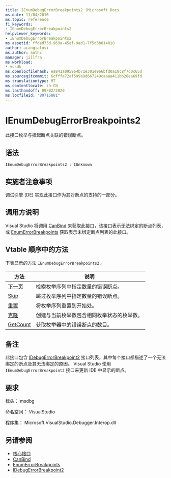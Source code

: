 ```yaml
---
title: IEnumDebugErrorBreakpoints2 |Microsoft Docs
ms.date: 11/04/2016
ms.topic: reference
f1_keywords:
- IEnumDebugErrorBreakpoints2
helpviewer_keywords:
- IEnumDebugErrorBreakpoints2
ms.assetid: ffdad73d-969a-45ef-9ad1-7f5d3b814018
author: acangialosi
ms.author: anthc
manager: jillfra
ms.workload:
- vssdk
ms.openlocfilehash: ea841a095964b71e301e966bfd0a10c8f7c0c65d
ms.sourcegitcommit: 6cfffa72af599a9d667249caaaa411bb28ea69fd
ms.translationtype: MT
ms.contentlocale: zh-CN
ms.lasthandoff: 09/02/2020
ms.locfileid: "80716881"
---
```

# <a name="ienumdebugerrorbreakpoints2"></a>IEnumDebugErrorBreakpoints2
此接口枚举与挂起断点关联的错误断点。

## <a name="syntax"></a>语法

```
IEnumDebugErrorBreakpoints2 : IUnknown
```

## <a name="notes-for-implementers"></a>实施者注意事项
 调试引擎 (DE) 实现此接口作为其对断点的支持的一部分。

## <a name="notes-for-callers"></a>调用方说明
 Visual Studio 将调用 [CanBind](../../../extensibility/debugger/reference/idebugpendingbreakpoint2-canbind.md) 来获取此接口，该接口表示无法绑定的断点列表，或 [EnumErrorBreakpoints](../../../extensibility/debugger/reference/idebugpendingbreakpoint2-enumerrorbreakpoints.md) 获取表示未绑定断点列表的此接口。

## <a name="methods-in-vtable-order"></a>Vtable 顺序中的方法
 下表显示的方法 `IEnumDebugErrorBreakpoints2` 。

|方法|说明|
|------------|-----------------|
|[下一页](../../../extensibility/debugger/reference/ienumdebugerrorbreakpoints2-next.md)|检索枚举序列中指定数量的错误断点。|
|[Skip](../../../extensibility/debugger/reference/ienumdebugerrorbreakpoints2-skip.md)|跳过枚举序列中指定数量的错误断点。|
|[重置](../../../extensibility/debugger/reference/ienumdebugerrorbreakpoints2-reset.md)|将枚举序列重置到开始处。|
|[克隆](../../../extensibility/debugger/reference/ienumdebugerrorbreakpoints2-clone.md)|创建与当前枚举数包含相同枚举状态的枚举数。|
|[GetCount](../../../extensibility/debugger/reference/ienumdebugerrorbreakpoints2-getcount.md)|获取枚举器中的错误断点的数目。|

## <a name="remarks"></a>备注
 此接口包含 [IDebugErrorBreakpoint2](../../../extensibility/debugger/reference/idebugerrorbreakpoint2.md) 接口列表，其中每个接口都描述了一个无法绑定的断点及其无法绑定的原因。 Visual Studio 使用 `IEnumDebugErrorBreakpoint2` 接口来更新 IDE 中显示的断点。

## <a name="requirements"></a>要求
 标头： msdbg

 命名空间： VisualStudio

 程序集： Microsoft.VisualStudio.Debugger.Interop.dll

## <a name="see-also"></a>另请参阅
- [核心接口](../../../extensibility/debugger/reference/core-interfaces.md)
- [CanBind](../../../extensibility/debugger/reference/idebugpendingbreakpoint2-canbind.md)
- [EnumErrorBreakpoints](../../../extensibility/debugger/reference/idebugpendingbreakpoint2-enumerrorbreakpoints.md)
- [IDebugErrorBreakpoint2](../../../extensibility/debugger/reference/idebugerrorbreakpoint2.md)
